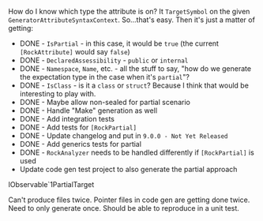 How do I know which type the attribute is on? It `TargetSymbol` on the given `GeneratorAttributeSyntaxContext`. So...that's easy. Then it's just a matter of getting:

* DONE - `IsPartial` - in this case, it would be `true` (the current `[RockAttribute]` would say `false`)
* DONE - `DeclaredAssessibility` - `public` or `internal`
* DONE - `Namespace`, `Name`, etc. - all the stuff to say, "how do we generate the expectation type in the case when it's `partial`"?
* DONE - `IsClass` - is it a `class` or `struct`? Because I think that would be interesting to play with.
* DONE - Maybe allow non-sealed for partial scenario
* DONE - Handle "Make" generation as well
* DONE - Add integration tests
* DONE - Add tests for `[RockPartial]`
* DONE - Update changelog and put in `9.0.0 - Not Yet Released`
* DONE - Add generics tests for partial
* DONE - `RockAnalyzer` needs to be handled differently if `[RockPartial]` is used
* Update code gen test project to also generate the partial approach

IObservable`1PartialTarget

Can't produce files twice. Pointer files in code gen are getting done twice. Need to only generate once. Should be able to reproduce in a unit test.
